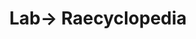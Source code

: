 ---
tags: raecyclopedia
layout: raecyclopedia.njk
title: Lab→ Raecyclopedia
intro: A catalog of everything I've looked up about video games since January 1, 2021.
pagename: Video games
entries:
  - date: 2021-01-13
    question: 'What is the "flashy flower sign" item in <i>Animal Crossing: New Horizons?</i>'
    answer: It's a <i>hanawa (花環),</i> a celebratory flower arrangement that is sometimes placed outside newly-opened businesses in Japan.
    image: https://kobe-flowergreen.com/cmx40109/wp-content/uploads/2017/03/20170308-1030x773.jpg
    imagecaption: Kobe フラワーグリーン
    sources:
      - https://kobe-flowergreen.com/%E8%8A%B1%E7%92%B0%E3%83%BB%E9%80%A0%E8%8A%B1%E3%82%B9%E3%82%BF%E3%83%B3%E3%83%89/
      - https://www.reddit.com/r/ACPocketCamp/comments/ch0a84/someone_asked_if_flashy_flower_sign_was_real_so/
      - https://www.belltreeforums.com/threads/what-does-the-flashy-flower-sign-say.525148/
  - date: 2021-01-13
    question: How many stars can be earned in <i>Super Mario Galaxy?</i>
    answer: 121
    sources:
      - https://nintendowire.com/guides/super-mario-3d-all-stars/super-mario-galaxy/how-long/
  - date: 2021-01-16
    question: What does the Casio Loopy motherboard look like?
    image: https://upload.wikimedia.org/wikipedia/commons/thumb/a/ab/Casio-Loopy-Motherboard-FL.jpg/1259px-Casio-Loopy-Motherboard-FL.jpg
    imagecaption: Wikibooks
    sources:
      - https://en.wikibooks.org/wiki/History_of_video_games/Fifth_generation_of_video_game_consoles/Casio_Loopy
  - date: 2021-01-17
    question: What does the Sega Saturn motherboard look like?
    image: https://upload.wikimedia.org/wikipedia/commons/9/9d/Sega-Saturn-Motherboard.jpg
    imagecaption: Wikipedia
    sources:
      - https://en.wikipedia.org/wiki/Sega_Saturn#Technical_specifications
  - date: 2021-01-17
    question: In what video game hardware is the Ricoh RF5C68 chip used?
    answer: It appears in the FM Towns, Sega CD (as RF5C164) and some Sega arcade boards (System 18 and System 32).
    sources:
      - https://en.wikipedia.org/wiki/FM_Towns
      - https://vgmrips.net/wiki/Ricoh_RF5C68
  - date: 2021-01-20
    question: For what platforms was <i>Softporn Adventure</i> released?
    answer: Its initial release was on Apple II and Atari 800, followed by a semi-official PC port. A fan-made port for Commodore 64 was created in 2013.
    sources:
      - https://www.mobygames.com/game/atari-8-bit/softporn-adventure
      - https://en.wikipedia.org/wiki/Softporn_Adventure
      - https://atariage.com/forums/topic/77612-sierra-on-line-systems-%E2%80%9Csoftporn-adventure%E2%80%9D-for/
  - date: 2021-01-23
    question: Does VLC have built-in support for playing VGM files?
    answer: Yes
    sources:
      - https://wiki.videolan.org/Game_Music_Emu/
---
